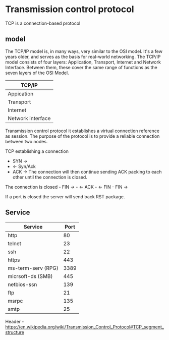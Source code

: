 # Transmission control protocol
TCP is a connection-based protocol 

## model
The TCP/IP model is, in many ways, very similar to the OSI model. It's a few years older, and serves as the basis for real-world networking. The TCP/IP model consists of four layers: Application, Transport, Internet and Network Interface. Between them, these cover the same range of functions as the seven layers of the OSI Model.

|TCP/IP|
|---|
|Appication|
|Transport|
|Internet|
|Network interface|

Transmission control protocol it establishes a virtual connection reference as session. The purpose of the protocol is to provide a reliable connection between two nodes. 

TCP establishing a connection 
 -	 SYN ->
 -	  <- Syn/Ack
 -	  ACK -> 
The connection will then continue sending ACK packing to each other until the connection is closed. 

The connection is closed 
	 -	FIN ->
	 -	<- ACK
	 -	<- FIN
	 -	FIN ->
	 
If a port is closed the server will send back RST package. 
	 
## Service
|Service|Port|
|---|---|
|http|80|
|telnet|23|
|ssh|22|
|https|443|
|ms-term-serv (RPG)|3389|
|micrsoft-ds (SMB)|445|
|netbios-ssn|139|
|ftp|21|
|msrpc|135|
|smtp|25|

	
Header
	- https://en.wikipedia.org/wiki/Transmission_Control_Protocol#TCP_segment_structure
